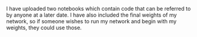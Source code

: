 I have uploaded two notebooks which contain code that can be referred to by anyone at a later date. I have also included the final weights of my network, so if someone wishes to run my network and begin with my weights, they could use those. 